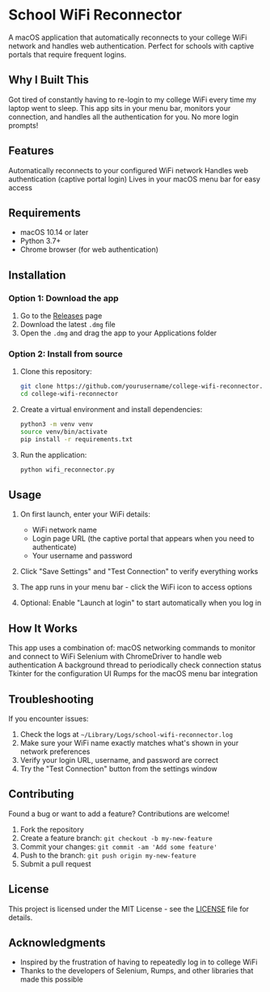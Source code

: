 # School WiFi Reconnector

A macOS application that automatically reconnects to your college WiFi network and handles web authentication. Perfect for schools with captive portals that require frequent logins.

## Why I Built This

Got tired of constantly having to re-login to my college WiFi every time my laptop went to sleep. This app sits in your menu bar, monitors your connection, and handles all the authentication for you. No more login prompts!

## Features
Automatically reconnects to your configured WiFi network
Handles web authentication (captive portal login) 
Lives in your macOS menu bar for easy access


## Requirements

- macOS 10.14 or later
- Python 3.7+
- Chrome browser (for web authentication)

## Installation

### Option 1: Download the app

1. Go to the [Releases](https://github.com/yourusername/school-wifi-reconnector/releases) page
2. Download the latest `.dmg` file
3. Open the `.dmg` and drag the app to your Applications folder

### Option 2: Install from source

1. Clone this repository:
   ```bash
   git clone https://github.com/yourusername/college-wifi-reconnector.git
   cd college-wifi-reconnector
   ```

2. Create a virtual environment and install dependencies:
   ```bash
   python3 -m venv venv
   source venv/bin/activate
   pip install -r requirements.txt
   ```

3. Run the application:
   ```bash
   python wifi_reconnector.py
   ```

## Usage

1. On first launch, enter your WiFi details:
   - WiFi network name
   - Login page URL (the captive portal that appears when you need to authenticate)
   - Your username and password

2. Click "Save Settings" and "Test Connection" to verify everything works

3. The app runs in your menu bar - click the WiFi icon to access options

4. Optional: Enable "Launch at login" to start automatically when you log in

## How It Works

This app uses a combination of:
 macOS networking commands to monitor and connect to WiFi
 Selenium with ChromeDriver to handle web authentication
A background thread to periodically check connection status
Tkinter for the configuration UI
Rumps for the macOS menu bar integration

## Troubleshooting

If you encounter issues:

1. Check the logs at `~/Library/Logs/school-wifi-reconnector.log`
2. Make sure your WiFi name exactly matches what's shown in your network preferences
3. Verify your login URL, username, and password are correct
4. Try the "Test Connection" button from the settings window

## Contributing

Found a bug or want to add a feature? Contributions are welcome!

1. Fork the repository
2. Create a feature branch: `git checkout -b my-new-feature`
3. Commit your changes: `git commit -am 'Add some feature'`
4. Push to the branch: `git push origin my-new-feature`
5. Submit a pull request

## License

This project is licensed under the MIT License - see the [LICENSE](LICENSE) file for details.

## Acknowledgments

- Inspired by the frustration of having to repeatedly log in to college WiFi
- Thanks to the developers of Selenium, Rumps, and other libraries that made this possible
